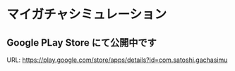 # マイガチャシミュレーション
## Google PLay Store にて公開中です
URL: https://play.google.com/store/apps/details?id=com.satoshi.gachasimu
